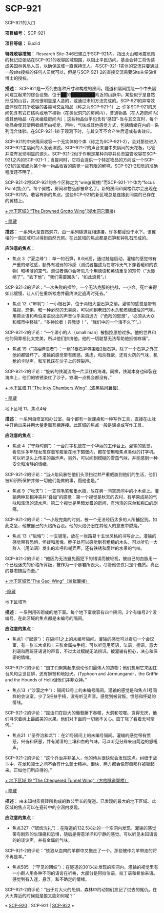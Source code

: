 # SCP-921
                        




SCP-921的入口



**项目编号：** SCP-921

**项目等级：** Euclid

**特殊收容措施：** Research Site-346已建立于SCP-921内。指出火山和地震危险的标记应张贴在SCP-921的收容区域周围，以阻止平民访问。基金会特工将伪装成美国林务局人员，以确保区域一直保持无人。与SCP-921-1实体的交流只要通过一般site授权的任何人员就可以，但是与SCP-921-2的直接交流需要Site主任Siril博士的授权。

**描述：** SCP-921是一系列由各种尺寸和构成的房间，隧道和隔间围绕一个中央隔间建立起来的综合设施，位于██的████████附近的山脉中。某些似乎是自然形成的山谷，其他很明显是人造的，或通过未知方法完成的。SCP-921的异常效应体现在其所收容的各类可交互物品（称之为SCP-921-1）上-许多SCP-921的房间包含有岩石结构或地下植物（在类似洞穴的房间内），普通物品（在人造房间内）或其他物品（在未编级房间内）；这些物品似乎包含有“感知”-当与其交互时，每个物品会使其使用者经历由视觉，声响，气味或其他感觉方式，包括情绪在内的一系列混合体验。在SCP-921-1处于观测下时，与其交互不会产生后遗或有害效应。

SCP-921的中央隔间收容一个无实体的个体（称之为SCP-921-2），会对那些进入SCP-921主隔间的人发表演说。SCP-921-2的声音来自中央隔间的天花板，尽管并没有发现明显的源头。SCP-921-2似乎作用是某种向导并负责监管收容在SCP-921之内的SCP-921-1；当提问时，它将会提供一个特定物品的方向或一个SCP-921的区域或为某个单一物品收容的感觉一些有限的解释。SCP-921-2知觉的准确程度还不明了。

SCP-921-2将SCP-921的各个区称之为“wing(翼楼)”而SCP-921-1个体为“focus Point(焦点)”。每个翼楼，房间和物品都被命名了。新的房间和翼楼偶尔会出现在SCP-921内，收容有新的焦点。这些SCP-921的新区域总是连接到同类的已存在的翼楼上。


<a shape='rect' class='collapsible-block-link' href='javascript:;'>+&#160;&#22320;&#19979;&#21306;&#22495;3&#160;&#8220;The&#160;Drowned&#160;Grotto&#160;Wing&#8221;(&#28024;&#27700;&#27934;&#31348;&#32764;&#27004;)</a>

<a shape='rect' class='collapsible-block-link' href='javascript:;'>-&#160;&#38544;&#34255;</a>

**描述：** 一系列大型自然洞穴，由一系列隧道互相连接，许多都浸没于水下。该翼楼的一些区域可以得到自然光照。在此区域的焦点都是石笋和钟乳石形成的。

**应注意的焦点：** 

- 焦点 3（“夏之峰”）：单一的石笋，8.6米高，通过触碰启动。灌输的感觉带有严重的晕眩感，额外有减弱的冷感（测试者描述为在寒冷天气下穿着暖和的衣物）和稀薄的空气。测试者偶尔会听见几个用德语和英语重复的短句（“太陡峭了”，“丢下他”，“我们需要回头”，“如此浪费”。）

SCP-921-2的评论：“一次失败的探险，一个无法克服的挑战，一小会。死亡来得如此缓慢，让人们在重新考虑并最终决定逃离时死去。”

- 焦点 12（“审判”）：一小根石笋，位于两根大型石笋之前。灌输的感觉是带有蔑视，恐惧，和一种必然的无辜感，可以闻到老旧的木头和燃烧蜡烛的气味。用荷兰语和希伯来语说出的声音似乎来自远方（“危险的思想”，“必须从大众和城市中移除”，“多神论者！异教徒！”，“我们中的一个活不久了”。）

SCP-921-2的评论：“一个渺小的人（small man）被指控思想过多。他的世界和他的同辈相比太完美，所以他们排挤他。他的一切聪慧无法帮助他抵御疼痛”。

- 焦点 19（“领袖碎浪者”）：一组11根石笋包围着2根石笋。除了一个石笋之外其他的都毁坏了。灌输的感觉带有困惑，焦虑，和杀戮欲，还有火药的气味，机枪的卡哒声，和军靴踩在沙子上的碎裂声。

SCP-921-2的评论：“旋转的铁潮流向一片深红的海滩。同样，铁潮本身也碎裂在海岸上，他们的铁锈染红了沙子。铁潮一点机会都没有。”





<a shape='rect' class='collapsible-block-link' href='javascript:;'>+&#160;&#22320;&#19979;&#21306;&#22495;&#160;11&#160;&#8220;The&#160;Inky&#160;Chambers&#160;Wing&#8221;&#65288;&#28422;&#40657;&#38548;&#38388;&#32764;&#27004;&#65289;</a>

<a shape='rect' class='collapsible-block-link' href='javascript:;'>-&#160;&#38544;&#34255;</a>



地下区域 11，焦点4号



**描述：** 一系列自修室和办公室，每个都有一张课桌和一种写作工具，直接在山脉中开凿出来并用大量走廊互相连接。此区域的焦点一般是课桌或写作工具。

**应注意的焦点：** 

- 焦点 4（“宁静时刻”）：一台打字机放在一个华丽的工作台上。灌输的感觉，看见许多年轻女孩穿着军服坐在地下碉堡内，都在使用和焦点类似的打字机。可以听见头上传来的轰炸声。另外，可以闻到模糊的雪茄气味，并能感到一种安全和冷静的情绪。

SCP-921-2的评论：“当火焰风暴在他们头顶扫过并严重威胁到他们的生活，他们被知识所保护并做一切他们能做的事，而他也是。”

- 焦点 9（“秋天”）：一支羽毛笔和墨水瓶，放在另一间空房间中的小木桌上。灌输两种互相冲突并“叠加”的感觉：第一个视觉是秋天的农村，有苹果成熟的气味和溪流的流水声。第二个视觉是黑暗发霉的房间，有污渍的床单和胸口的剧痛。

SCP-921-2的评论：“一小段完美的时刻，被一个无法经历太多的人所捕捉到。如此之急，他被自己的火焰所吞没。他的火焰仍旧在其他人的意志中燃烧。”

- 焦点 13（“后悔”）：一支钢笔，放在一张路易十五世风格的书写台上。灌输的感觉带有恐惧，怀疑和羞愧。脖子处可以感觉到有粗糙的木头，可以听见一大群人（用法语）发出的欢呼和嘲弄声，还有铁锈和腐烂的水果的气味。

SCP-921-2的评论：“他因为无法避免而犯下的错误而被轻视，被自己的血脉用一个已经迷失的价格所背叛，被作为一个暴君所毁灭，尽管他仅仅只是个蠢货。真正的暴君随后而至。”





<a shape='rect' class='collapsible-block-link' href='javascript:;'>+&#160;&#22320;&#19979;&#21306;&#22495;15&#8220;The&#160;Gaol&#160;Wing&#8221;&#65288;&#30417;&#29425;&#32764;&#27004;&#65289;</a>

<a shape='rect' class='collapsible-block-link' href='javascript:;'>-&#38544;&#34255;</a>



地下区域15



**描述：** 一系列用砖砌成的地下室。每个地下室收容有四个隔间，2个有编号2个没编号。在此区域的焦点都是未编号的隔间。

**应注意的焦点：** 

- 焦点1（“起源”）：在隔间1之上的未编号隔间。灌输的感觉可以看见一个会议室，有一张长木桌和十三张金属扶手椅。可以听见用英语，法语，德语，意大利语和西班牙语说的声音，不过太过模糊无法辨识。被灌输有担心，决心和保密的情绪。

SCP-921-2的评论：“园丁们聚集起来谈论他们最伟大的造物；他们想用它来困住台风和尘世巨蟒，还有狮鹫和地狱犬。(Typhoon and Jörmungandr，the Griffin and the Hounds of Hell)但他们并非众神。”

- 焦点13（“沙漠之中”）：隔间13号上的未编号隔间。灌输的感觉是和焦点1号同样的会议室。少了5把扶手椅，没有听见声音。感觉到被背叛，愤怒和怀疑的情绪。

SCP-921-2的评论：“昆虫们在巨大的葡萄藤下吞噬，大洞和咬噬。贪得无厌，他们寻求着树上最甜美的水果。他们对下面的一切毫不关心。园丁除了看着无可奈何。”

- 焦点21（“圣乔治和龙”）：在21号隔间上的未编号隔间。灌输的感觉带有愤怒，兴奋和厌恶，并有潮湿的土壤和血的气味。可以听见分辨来自两边的怒吼声。

SCP-921-2的评论：“这个乔治并非圣人，他的侍从很快就会发现这点。纠缠于战斗中，在龙和骑士之间不会有什么骑士精神。很快，两方都会像野兽那样被锁起来。正如他们所应得的。”





<a shape='rect' class='collapsible-block-link' href='javascript:;'>+&#160;&#22320;&#19979;&#21306;&#22495;&#160;19&#160;&#8220;The&#160;Chequered&#160;Tunnel&#160;Wing&#8221;&#65288;&#26041;&#26684;&#38567;&#36947;&#32764;&#27004;&#65289;</a>

<a shape='rect' class='collapsible-block-link' href='javascript:;'>-&#160;&#38544;&#34255;</a>

**描述：** 由未知材质瓷砖所构成的数公里长的隧道。已发现的最大的地下区域。此区域的焦点可以在瓷砖中的空洞内发现。

**应注意的焦点：** 

- 焦点327（“锯齿洗礼”）：在隧道的132.5米处的一个空洞内发现。灌输的感觉带有剧烈的生理痛和恐惧，随后是得意洋洋和宁静的感觉。可以听见未知语言的的谈论声，并有金属的气味。

SCP-921-2的评论：“铁狼从血肉的羊群中又拖走了一个。那些被作为羊带走的将不再是羊。”

- 焦点585 （“罕见的团结”）：在隧道的301米处发现的空洞内。灌输的视觉里有一小群人用各种不同的语言在祈祷，大部分是阿拉伯语，拉丁语和希伯来语。感觉到有入迷，悬浮，和不确定的情绪。

SCP-921-2的评论：“出于对大火的恐惧，森林中的动物们忘记了过去的冤仇。在大火靠近的时候就是狼又能如何呢？”






« [SCP-920](/scp-920) | SCP-921 | [SCP-922](/scp-922) »





                    